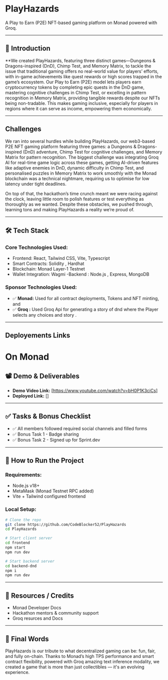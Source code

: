 

#  PlayHazards

A Play to Earn (P2E) NFT-based gaming platform on Monad powered with Groq.

---

## 📌   Introduction

**We created PlayHazards, featuring three distinct games—Dungeons & Dragons-inspired (DnD), Chimp Test, and Memory Matrix, to tackle the issue that traditional gaming offers no real-world value for players’ efforts, with in-game achievements like quest rewards or high scores trapped in the game’s ecosystem. Our Play to Earn (P2E) model lets players earn cryptocurrency tokens by completing epic quests in the DnD game, mastering cognitive challenges in Chimp Test, or excelling in pattern recognition in Memory Matrix, providing tangible rewards despite our NFTs being non-tradable. This makes gaming inclusive, especially for players in regions where it can serve as income, empowering them economically. 

---

## Challenges

We ran into several hurdles while building PlayHazards, our web3-based P2E NFT gaming platform featuring three games: a Dungeons & Dragons-inspired (DnD) adventure, Chimp Test for cognitive challenges, and Memory Matrix for pattern recognition. The biggest challenge was integrating Groq AI for real-time game logic across these games, getting AI-driven features like adaptive enemies in DnD, dynamic difficulty in Chimp Test, and personalised puzzles in Memory Matrix to work smoothly with the Monad blockchain was a technical nightmare, requiring us to optimise for low latency under tight deadlines.

On top of that, the hackathon’s time crunch meant we were racing against the clock, leaving little room to polish features or test everything as thoroughly as we wanted. Despite these obstacles, we pushed through, learning tons and making PlayHazards a reality we’re proud of.

---



## 🛠️ Tech Stack

### Core Technologies Used:
- Frontend: React, Tailwind CSS, Vite, Typescript 
- Smart Contracts: Solidity , Hardhat
- Blockchain: Monad Layer-1 Testnet
- Wallet Integration: Wagmi
-Backend : Node.js , Express,  MongoDB

### Sponsor Technologies Used:
- ✅ **Monad:** Used for all contract deployments, Tokens and NFT minting, and  
- ✅ **Groq :** Used Groq Api for generating  a story of dnd where the Player selects any choices and story .
---

## Deployements Links


# On Monad
  [BIT TOKENS CONTRACT ]: [https://testnet.monadexplorer.com/token/0x4C033EB7Baf936cF2FFED08D1C948106641095cf],

  [BRAIN NFT CONTRACT]: [https://testnet.monadexplorer.com/token/0x84156870499fb4ee52570c1263590ecf49BA6796],
            




## 📽️ Demo & Deliverables

- **Demo Video Link:** [https://www.youtube.com/watch?v=bH0P1K3ciCs]  
- **Deployed Link:** []  

---

## ✅ Tasks & Bonus Checklist

- ✅ All members followed required social channels and filled forms  
- ✅ Bonus Task 1 - Badge sharing  
- ✅ Bonus Task 2 - Signed up for Sprint.dev  

---

## 🧪 How to Run the Project

### Requirements:
- Node.js v18+
- MetaMask (Monad Testnet RPC added)
- Vite + Tailwind configured frontend

### Local Setup:
```bash
# Clone the repo
git clone https://github.com/CodeBlocker52/PlayHazards
cd PlayHazards

# Start client server
cd frontend 
npm start
npm run dev 

# Start backend server
cd backend-dnd
npm i
npm run dev
```
---



## 📎 Resources / Credits

- Monad Developer Docs   
- Hackathon mentors & community support
- Groq resurces and Docs

---

## 🏁 Final Words

PlayHazards is our tribute to what decentralized gaming can be: fun, fair, and fully on-chain. Thanks to Monad’s high TPS performance and smart contract flexibility, powered with Groq amazing text inference modality,  we created a game that is more than just collectibles — it's an evolving experience.


